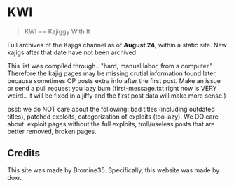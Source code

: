# KWI

> KWI == Kajiggy With It

Full archives of the Kajigs channel as of **August 24**, within a static site. New kajigs after that date have not been archived. 

This list was compiled through.. "hard, manual labor, from a computer." Therefore the kajig pages may be missing crutial information found later, because sometimes OP posts extra info after the first post. Make an issue or send a pull request you lazy bum (first-message.txt right now is VERY weird.. it will be fixed in a jiffy and the first post data will make more sense.)

psst: we do NOT care about the following: bad titles (including outdated titles), patched exploits, categorization of exploits (too lazy). We DO care about: exploit pages without the full exploits, troll/useless posts that are better removed, broken pages.
  
## Credits

This site was made by Bromine35. Specifically, this website was made by doxr.